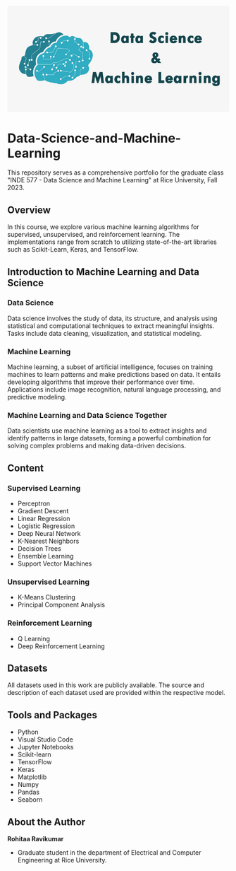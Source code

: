 ![Data Science and ML](ml.jpg)

# Data-Science-and-Machine-Learning

This repository serves as a comprehensive portfolio for the graduate class "INDE 577 - Data Science and Machine Learning" at Rice University, Fall 2023.

## Overview

In this course, we explore various machine learning algorithms for supervised, unsupervised, and reinforcement learning. The implementations range from scratch to utilizing state-of-the-art libraries such as Scikit-Learn, Keras, and TensorFlow.

## Introduction to Machine Learning and Data Science

### Data Science
Data science involves the study of data, its structure, and analysis using statistical and computational techniques to extract meaningful insights. Tasks include data cleaning, visualization, and statistical modeling.

### Machine Learning
Machine learning, a subset of artificial intelligence, focuses on training machines to learn patterns and make predictions based on data. It entails developing algorithms that improve their performance over time. Applications include image recognition, natural language processing, and predictive modeling.

### Machine Learning and Data Science Together
Data scientists use machine learning as a tool to extract insights and identify patterns in large datasets, forming a powerful combination for solving complex problems and making data-driven decisions.

## Content

### Supervised Learning

- Perceptron
- Gradient Descent
- Linear Regression
- Logistic Regression
- Deep Neural Network
- K-Nearest Neighbors
- Decision Trees
- Ensemble Learning 
- Support Vector Machines

### Unsupervised Learning

- K-Means Clustering
- Principal Component Analysis

### Reinforcement Learning

- Q Learning
- Deep Reinforcement Learning

## Datasets

All datasets used in this work are publicly available. The source and description of each dataset used are provided within the respective model.

## Tools and Packages

- Python
- Visual Studio Code
- Jupyter Notebooks
- Scikit-learn
- TensorFlow
- Keras
- Matplotlib
- Numpy
- Pandas
- Seaborn

## About the Author

**Rohitaa Ravikumar**
- Graduate student in the department of Electrical and Computer Engineering at Rice University.

